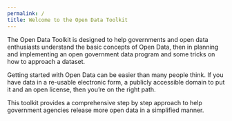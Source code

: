 ```yaml
---
permalink: /
title: Welcome to the Open Data Toolkit
---
```


The Open Data Toolkit is designed to help governments and open data enthusiasts understand the basic concepts of Open Data, then in planning and implementing an open government data program and some tricks on how to approach a dataset. 

Getting started with Open Data can be easier than many people think. If you have data in a re-usable electronic form, a publicly accessible domain to put it and an open license, then you’re on the right path.

This toolkit provides a comprehensive step by step approach to help government agencies release more open data in a simplified manner.